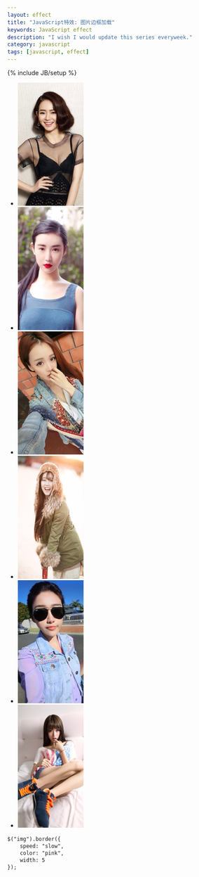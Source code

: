 ```yaml
---
layout: effect
title: "JavaScript特效: 图片边框加载"
keywords: JavaScript effect
description: "I wish I would update this series everyweek."
category: javascript
tags: [javascript, effect]
---
```

{% include JB/setup %}

<!-- more -->

<ul class="border">
	<li><img src="/assets/images/javascript-effect/IMG_0161.JPG" width="150" height="280" /></li>
	<li><img src="/assets/images/javascript-effect/IMG_0201.JPG" width="150" height="280" /></li>
	<li><img src="/assets/images/javascript-effect/IMG_0263.JPG" width="150" height="280" /></li>
	<li><img src="/assets/images/javascript-effect/IMG_0272.JPG" width="150" height="280" /></li>
	<li><img src="/assets/images/javascript-effect/IMG_0314.JPG" width="150" height="280" /></li>
	<li><img src="/assets/images/javascript-effect/IMG_0190.JPG" width="150" height="280" /></li>
</ul>


	$("img").border({
		speed: "slow",
		color: "pink",
		width: 5
	});


